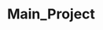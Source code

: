 ---
layout: tag-blog
title: Main_Project
slug: main_Project
category: career
menu: false
order: 1
---